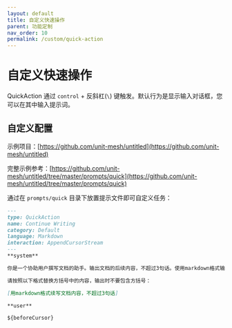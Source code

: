 ```yaml
---
layout: default
title: 自定义快速操作
parent: 功能定制
nav_order: 10
permalink: /custom/quick-action
---
```


# 自定义快速操作

QuickAction 通过 `control` + 反斜杠(`\`) 键触发。默认行为是显示输入对话框，您可以在其中输入提示词。

## 自定义配置

示例项目：[https://github.com/unit-mesh/untitled](https://github.com/unit-mesh/untitled)

完整示例参考：[https://github.com/unit-mesh/untitled/tree/master/prompts/quick](https://github.com/unit-mesh/untitled/tree/master/prompts/quick)

通过在 `prompts/quick` 目录下放置提示文件即可自定义任务：

```markdown
---
type: QuickAction
name: Continue Writing
category: Default
language: Markdown
interaction: AppendCursorStream
---
**system**

你是一个协助用户撰写文档的助手。输出文档的后续内容，不超过3句话。使用markdown格式输出，不要使用链接。

请按照以下格式替换方括号中的内容，输出时不要包含方括号：

[用markdown格式续写文档内容，不超过3句话]

**user**

${beforeCursor}
```
